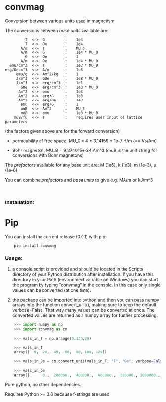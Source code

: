# convmag
Conversion between various units used in magnetism

The conversions between *base units* available are:
        
             T  <->  G         :    1e4
             T  <->  Oe        :    1e4
           A/m  <->  T         :    MU_0
           A/m  <->  G         :    1e4 * MU_0
             G  <->  Oe        :    1
           A/m  <->  Oe        :    1e4 * MU_0
      emu/cm^3  <->  T         :    1e3 * MU_0
    erg/Oecm^3  <->  A/m       :    1e3
         emu/g  <->  Am^2/kg   :    1
         J/m^3  <->  GOe       :    1e8 * MU_0
         J/m^3  <->  erg/cm^3  :    1e1
           GOe  <->  erg/cm^3  :    1e3 * MU_0
          Am^2  <->  emu       :    1e3
          Am^2  <->  erg/G     :    1e3
          Am^2  <->  erg/Oe    :    1e3
           emu  <->  erg/G     :    1
           muB  <->  Am^2      :    MU_B
           muB  <->  emu       :    1e3 * MU_B
        muB/fu  <->  T         :    requires user input of lattice parameters

(the factors given above are for the forward conversion)

- permeability of free space, MU_0 = 4 * 3.14159 * 1e-7 H/m  (== Vs/Am)

- Bohr magneton, MU_B =  9.274015e-24 Am^2
      (muB is the unit string for conversions with Bohr magnetons)

The *prefactors* available for any base unit are: M (1e6), k (1e3), m (1e-3), µ (1e-6)

You can combine *prefactors* and *base units* to give e.g. MA/m or kJ/m^3

<br>

### Installation:

# Pip
You can install the current release (0.0.1) with pip:
```bash
    pip install convmag
```

### Usage:

1) a console script is provided and should be located in the Scripts directory of
   your Python distribution after installation. If you have this directory in
   your Path (environment variable on Windows) you can start the program by
   typing "convmag" in the console. In this case only single values can be 
   converted (at one time).

2) the package can be imported into python and then you can pass numpy arrays
   into the function convert_unit(), making sure to keep the default verbose=False.
   That way many values can be converted at once. The converted
   values are returned as a numpy array for further processing.
   
```python
    >>> import numpy as np
    >>> import convmag as cm
    
    >>> vals_in_T = np.arange(0,130,20)
    
    >>> vals_in_T
    array([  0,  20,  40,  60,  80, 100, 120])
   
    >>> vals_in_Oe = cm.convert_unit(vals_in_T, "T", "Oe", verbose=False)
    
    >>> vals_in_Oe
    array([      0.,  200000.,  400000.,  600000.,  800000., 1000000., 1200000.])
```

Pure python, no other dependencies.

Requires Python >= 3.6 because f-strings are used

